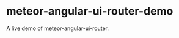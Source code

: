 meteor-angular-ui-router-demo
=============================

A live demo of meteor-angular-ui-router.
